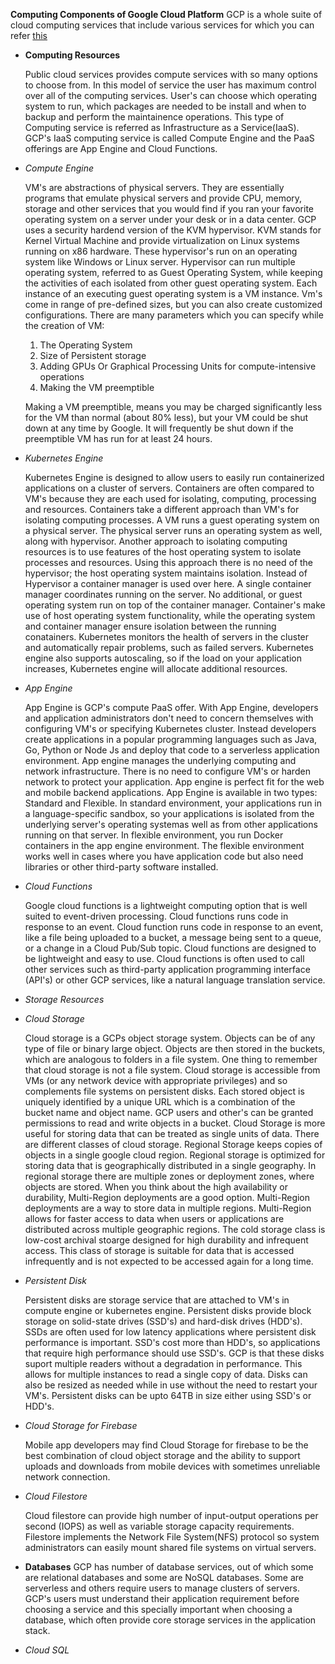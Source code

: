 **Computing Components of Google Cloud Platform**
GCP is a whole suite of cloud computing services that include various services for which you can refer [this](https://github.com/cloud-devops-enthusiast/Google-Cloud-Platform_Associate-cloud-engineer_Certification-Exam-Preparation/blob/d1e4cd417315f3256f779ebe76382a7f986d6905/1.%20Overview%20of%20Google%20Cloud%20Platform/Overview.md)

* **Computing Resources**

    Public cloud services provides compute services with so many options to choose from. In this model of service the user has maximum control over all of the computing services. User's can choose which operating system to run, which packages are needed to be install and when to backup and perform the maintainence operations. This type of Computing service is referred as Infrastructure as a Service(IaaS). GCP's IaaS computing service is called Compute Engine and the PaaS offerings are App Engine and Cloud Functions.

* *Compute Engine*

    VM's are abstractions of physical servers. They are essentially programs that emulate physical servers and provide CPU, memory, storage and other services that you would find if you ran your favorite operating system on a server under your desk or in a data center. GCP uses a security hardend version of the KVM hypervisor. KVM stands for Kernel Virtual Machine and provide virtualization on Linux systems running on x86 hardware. These hypervisor's run on an operating system like Windows or Linux server. Hypervisor can run multiple operating system, referred to as Guest Operating System, while keeping the activities of each isolated from other guest operating system. Each instance of an executing guest operating system is a VM instance.
    Vm's come in range of pre-defined sizes, but you can also create customized configurations. There are many parameters which you can specify while the creation of VM:
    1. The Operating System
    2. Size of Persistent storage
    3. Adding GPUs Or Graphical Processing Units for compute-intensive operations
    4. Making the VM preemptible

    Making a VM preemptible, means you may be charged significantly less for the VM than normal (about 80% less), but your VM could be shut down at any time by Google. It will frequently be shut down if the preemptible VM has run for at least 24 hours. 

* *Kubernetes Engine*

    Kubernetes Engine is designed to allow users to easily run containerized applications on a cluster of servers. Containers are often compared to VM's because they are each used for isolating, computing, processing and resources. Containers take a different approach than VM's for isolating computing processes. A VM runs a guest operating system on a physical server. The physical server runs an operating system as well, along with hypervisor. Another approach to isolating computing resources is to use features of the host operating system to isolate processes and resources. Using this approach there is no need of the hypervisor; the host operating system maintains isolation. Instead of Hypervisor a container manager is used over here. A single container manager coordinates running on the server. No additional, or guest operating system run on top of the container manager. Container's make use of host operating system functionality, while the operating system and container manager ensure isolation between the running conatainers.
    Kubernetes monitors the health of servers in the cluster and automatically repair problems, such as failed servers. Kubernetes engine also supports autoscaling, so if the load on your application increases, Kubernetes engine will allocate additional resources.

* *App Engine*

    App Engine is GCP's compute PaaS offer. With App Engine, developers and application administrators don't need to concern themselves with configuring VM's or specifying Kubernetes cluster. Instead developers create applications in a popular programming languages such as Java, Go, Python or Node Js and deploy that code to a serverless application environment. App engine manages the underlying computing and network infrastructure. There is no need to configure VM's or harden network to protect your application. App engine is perfect fit for the web and mobile backend applications. App Engine is available in two types: Standard and Flexible.
    In standard environment, your applications run in a language-specific sandbox, so your applications is isolated from the underlying server's operating systemas well as from other applications running on that server.
    In flexible environment, you run Docker containers in the app engine environment. The flexible environment works well in cases where you have application code but also need libraries or other third-party software installed.

* *Cloud Functions*
    
    Google cloud functions is a lightweight computing option that is well suited to event-driven processing. Cloud functions runs code in response to an event. Cloud function runs code in response to an event, like a file being uploaded to a bucket, a message being sent to a queue, or a change in a Cloud Pub/Sub topic. Cloud functions are designed to be lightweight and easy to use. Cloud functions is often used to call other services such as third-party application programming interface (API's) or other GCP services, like a natural language translation service.

* *Storage Resources*
    
* *Cloud Storage*
    
    Cloud storage is a GCPs object storage system. Objects can be of any type of file or binary large object. Objects are then stored in the buckets, which are analogous to folders in a file system. One thing to remember that cloud storage is not a file system. Cloud storage is accessible from VMs (or any network device with appropriate privileges) and so complements file systems on persistent disks. Each stored object is uniquely identified by a unique URL which is a combination of the bucket name and object name. GCP users and other's can be granted permissions to read and write objects in a bucket. Cloud Storage is more useful for storing data that can be treated as single units of data. There are different classes of cloud storage.
    Regional Storage keeps copies of objects in a single google cloud region. Regional storage is optimized for storing data that is geographically distributed in a single geography. In regional storage there are multiple zones or deployment zones, where objects are stored.
    When you think about the high availability or durability, Multi-Region deployments are a good option. Multi-Region deployments are a way to store data in multiple regions. Multi-Region allows for faster access to data when users or applications are distributed across multiple geographic regions. 
    The cold storage class is low-cost archival stoarge designed for high durability and infrequent access. This class of storage is suitable for data that is accessed infrequently and is not expected to be accessed again for a long time.

* *Persistent Disk*
    
    Persistent disks are storage service that are attached to VM's in compute engine or kubernetes engine. Persistent disks provide block storage on solid-state drives (SSD's) and hard-disk drives (HDD's). SSDs are often used for low latency applications where persistent disk performance is important. SSD's cost more than HDD's, so applications that require high performance should use SSD's. GCP is that these disks suport multiple readers without a degradation in performance. This allows for multiple instances to read a single copy of data. Disks can also be resized as needed while in use without the need to restart your VM's. Persistent disks can be upto 64TB in size either using SSD's or HDD's.

* *Cloud Storage for Firebase*

    Mobile app developers may find Cloud Storage for firebase to be the best combination of cloud object storage and the ability to support uploads and downloads from mobile devices with sometimes unreliable network connection.

* *Cloud Filestore*

    Cloud filestore can provide high number of input-output operations per second (IOPS) as well as variable storage capacity requirements. Filestore implements the Network File System(NFS) protocol so system administrators can easily mount shared file systems on virtual servers.

* **Databases**
    GCP has number of database services, out of which some are relational databases and some are NoSQL databases. Some are serverless and others require users to manage clusters of servers. GCP's users must understand their application requirement before choosing a service and this specially important when choosing a database, which often provide core storage services in the application stack.
  
* *Cloud SQL*